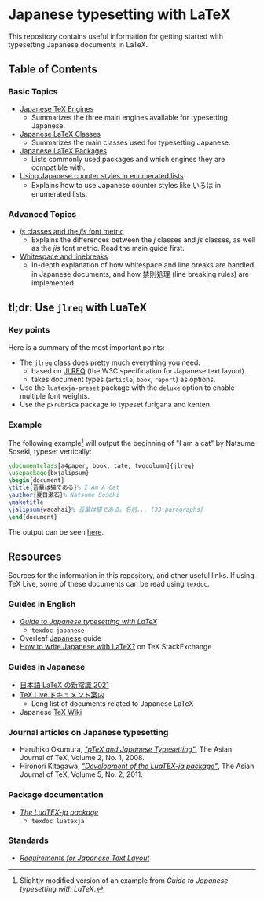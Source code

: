 # Japanese typesetting with LaTeX

This repository contains useful information for getting started with typesetting Japanese documents in LaTeX.

## Table of Contents

### Basic Topics

- [Japanese TeX Engines](guide/engines.md)
  - Summarizes the three main engines available for typesetting Japanese.
- [Japanese LaTeX Classes](guide/classes.md)
  - Summarizes the main classes used for typesetting Japanese.
- [Japanese LaTeX Packages](guide/packages.md)
  - Lists commonly used packages and which engines they are compatible with.
- [Using Japanese counter styles in enumerated lists](guide/enumeration.md)
  - Explains how to use Japanese counter styles like いろは in enumerated lists.

### Advanced Topics

- [*js* classes and the *jis* font metric](advanced/jsclasses.md)
  - Explains the differences between the *j* classes and *js* classes, as well as the *jis* font metric. Read the main guide first.
- [Whitespace and linebreaks](advanced/linebreak.md)
  - In-depth explanation of how whitespace and line breaks are handled in Japanese documents, and how 禁則処理 (line breaking rules) are implemented.

## tl;dr: Use `jlreq` with LuaTeX

### Key points

Here is a summary of the most important points:

- The `jlreq` class does pretty much everything you need:
  - based on [JLREQ](https://www.w3.org/TR/jlreq/) (the W3C specification for Japanese text layout).
  - takes document types (`article`, `book`, `report`) as options.
- Use the `luatexja-preset` package with the `deluxe` option to enable multiple font weights.
- Use the `pxrubrica` package to typeset furigana and kenten.

### Example

The following example[^1] will output the beginning of "I am a cat" by Natsume Soseki, typeset vertically:

```latex
\documentclass[a4paper, book, tate, twocolumn]{jlreq}
\usepackage{bxjalipsum}
\begin{document}
\title{吾輩は猫である}% I Am A Cat
\author{夏目漱石}% Natsume Soseki
\maketitle
\jalipsum{wagahai}% 吾輩は猫である。名前... (33 paragraphs)
\end{document}
```

The output can be seen [here](examples/wagahai_twocolumn.pdf).

[^1]: Slightly modified version of an example from *Guide to Japanese typesetting with LaTeX*.

## Resources

Sources for the information in this repository, and other useful links. If using TeX Live, some of these documents can be read using `texdoc`.

### Guides in English

- [*Guide to Japanese typesetting with LaTeX*](http://mirrors.ctan.org/macros/latex/contrib/babel-contrib/japanese/japanese.pdf)
  - `texdoc japanese`
- Overleaf [Japanese](https://www.overleaf.com/learn/latex/Japanese) guide
- [How to write Japanese with LaTeX?](https://tex.stackexchange.com/questions/15516/how-to-write-japanese-with-latex) on TeX StackExchange

### Guides in Japanese

- [日本語 LaTeX の新常識 2021](https://qiita.com/wtsnjp/items/76557b1598445a1fc9da)
- [TeX Live ドキュメント案内](https://qiita.com/wtsnjp/items/f8d853cccb9fd95b012c)
  - Long list of documents related to Japanese LaTeX
- Japanese [TeX Wiki](https://texwiki.texjp.org/)

### Journal articles on Japanese typesetting

- Haruhiko Okumura, [*"pTeX and Japanese Typesetting"*](http://ajt.ktug.org/2008/0201okumura.pdf), The Asian Journal of TeX, Volume 2, No. 1, 2008.
- Hironori Kitagawa, [*"Development of the LuaTEX-ja package"*](http://ajt.ktug.org/2011/0502kitagawa.pdf), The Asian Journal of TeX, Volume 5, No. 2, 2011.

### Package documentation

- [*The LuaTEX-ja package*](http://mirrors.ctan.org/macros/luatex/generic/luatexja/doc/luatexja-en.pdf)
  - `texdoc luatexja`

### Standards

- [*Requirements for Japanese Text Layout*](http://www.w3.org/TR/jlreq/)
